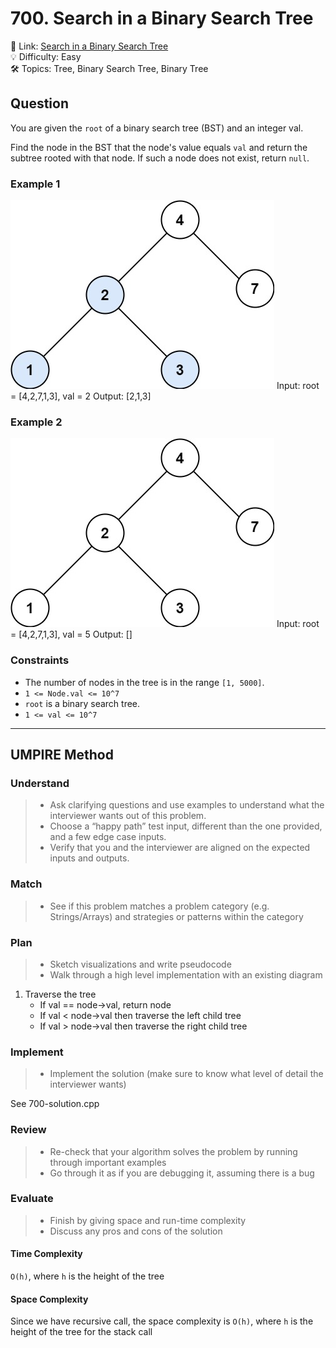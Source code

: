 # 700. Search in a Binary Search Tree

🔗 Link: [Search in a Binary Search Tree](https://leetcode.com/problems/search-in-a-binary-search-tree/description/)<br>
💡 Difficulty: Easy<br>
🛠️ Topics: Tree, Binary Search Tree, Binary Tree<br>

## Question

You are given the `root` of a binary search tree (BST) and an integer val.

Find the node in the BST that the node's value equals `val` and return the subtree rooted with that node. If such a node does not exist, return `null`.

### Example 1

![](./example1.png)
Input: root = [4,2,7,1,3], val = 2
Output: [2,1,3]

### Example 2

![](./example2.png)
Input: root = [4,2,7,1,3], val = 5
Output: []

### Constraints

* The number of nodes in the tree is in the range `[1, 5000]`.
* `1 <= Node.val <= 10^7`
* `root` is a binary search tree.
* `1 <= val <= 10^7`

---

## UMPIRE Method

### Understand

> - Ask clarifying questions and use examples to understand what the interviewer wants out of this problem.
> - Choose a “happy path” test input, different than the one provided, and a few edge case inputs. 
> - Verify that you and the interviewer are aligned on the expected inputs and outputs.

### Match
> - See if this problem matches a problem category (e.g. Strings/Arrays) and strategies or patterns within the category

### Plan
> - Sketch visualizations and write pseudocode
> - Walk through a high level implementation with an existing diagram

1. Traverse the tree
    * If val == node->val, return node
    * If val < node->val then traverse the left child tree
    * If val > node->val then traverse the right child tree

### Implement
> - Implement the solution (make sure to know what level of detail the interviewer wants)

See 700-solution.cpp

### Review
> - Re-check that your algorithm solves the problem by running through important examples
> - Go through it as if you are debugging it, assuming there is a bug

### Evaluate
> - Finish by giving space and run-time complexity
> - Discuss any pros and cons of the solution

#### Time Complexity

`O(h)`, where `h` is the height of the tree

#### Space Complexity

Since we have recursive call, the space complexity is `O(h)`, where `h` is the height of the tree for the stack call
